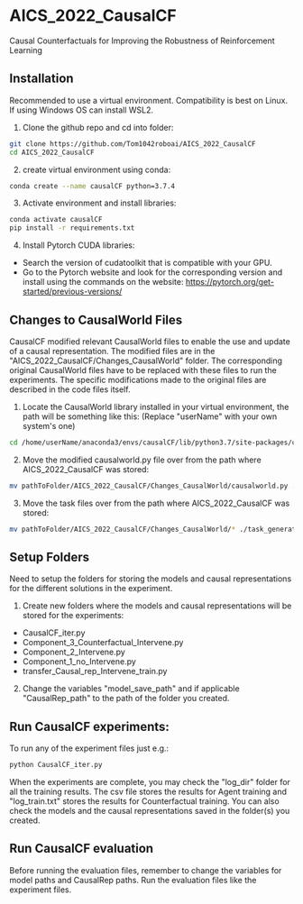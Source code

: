 # AICS_2022_CausalCF
Causal Counterfactuals for Improving the Robustness of Reinforcement Learning

## Installation
Recommended to use a virtual environment. Compatibility is best on Linux. If using Windows OS can install WSL2.
1. Clone the github repo and cd into folder:
```bash
git clone https://github.com/Tom1042roboai/AICS_2022_CausalCF
cd AICS_2022_CausalCF
```
2. create virtual environment using conda:  
```bash
conda create --name causalCF python=3.7.4
```
3. Activate environment and install libraries:
```bash
conda activate causalCF
pip install -r requirements.txt
```
4. Install Pytorch CUDA libraries:
- Search the version of cudatoolkit that is compatible with your GPU.
- Go to the Pytorch website and look for the corresponding version and install using the commands on the website: https://pytorch.org/get-started/previous-versions/

## Changes to CausalWorld Files
CausalCF modified relevant CausalWorld files to enable the use and update of a causal representation. The modified files are in the "AICS_2022_CausalCF/Changes_CausalWorld" folder. The corresponding original CausalWorld files have to be replaced with these files to run the experiments. The specific modifications made to the original files are described in the code files itself.
1. Locate the CausalWorld library installed in your virtual environment, the path will be something like this: (Replace "userName" with your own system's one)
```bash
cd /home/userName/anaconda3/envs/causalCF/lib/python3.7/site-packages/causal_world
```
2. Move the modified causalworld.py file over from the path where AICS_2022_CausalCF was stored:
```bash
mv pathToFolder/AICS_2022_CausalCF/Changes_CausalWorld/causalworld.py ./envs
```
3. Move the task files over from the path where AICS_2022_CausalCF was stored:
```bash
mv pathToFolder/AICS_2022_CausalCF/Changes_CausalWorld/* ./task_generators
```

## Setup Folders
Need to setup the folders for storing the models and causal representations for the different solutions in the experiment.
1. Create new folders where the models and causal representations will be stored for the experiments:
- CausalCF_iter.py
- Component_3_Counterfactual_Intervene.py
- Component_2_Intervene.py
- Component_1_no_Intervene.py
- transfer_Causal_rep_Intervene_train.py
2. Change the variables "model_save_path" and if applicable "CausalRep_path" to the path of the folder you created.

## Run CausalCF experiments:
To run any of the experiment files just e.g.:
```bash
python CausalCF_iter.py
```
When the experiments are complete, you may check the "log_dir" folder for all the training results. The csv file stores the results for Agent training and "log_train.txt" stores the results for Counterfactual training. You can also check the models and the causal representations saved in the folder(s) you created.

## Run CausalCF evaluation
Before running the evaluation files, remember to change the variables for model paths and CausalRep paths. Run the evaluation files like the experiment files.

